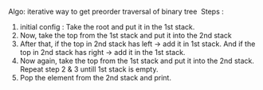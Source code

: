 Algo: iterative way to get preorder traversal of binary tree
​
Steps :
1. initial config : Take the root and put it in the 1st stack.
2. Now, take the top from the 1st stack and put it into the 2nd stack
3. After that, if the top in 2nd stack has left → add it in 1st stack.  And if the top in 2nd stack has right → add it in the 1st stack.
4. Now again, take the top from the 1st stack and put it into the 2nd stack. Repeat step 2 & 3 untill 1st stack is empty.
5. Pop the element from the 2nd stack and print.